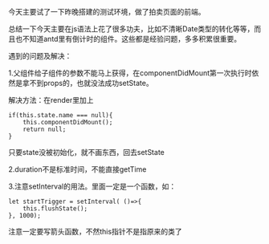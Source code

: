 今天主要试了一下昨晚搭建的测试环境，做了拍卖页面的前端。

总结一下今天主要在js语法上花了很多功夫，比如不清晰Date类型的转化等等，而且也不知道antd里有倒计时的组件。这些都是经验问题，多多积累很重要。	

遇到的问题及解决：

1.父组件给子组件的参数不能马上获得，在componentDidMount第一次执行时依然是拿不到props的，也就没法成功setState。

解决方法：在render里加上

```
if(this.state.name === null){
    this.componentDidMount();
    return null;
}
```

只要state没被初始化，就不画东西，回去setState



2.duration不是标准时间，不能直接getTime

3.注意setInterval的用法。里面一定是一个函数，如：

```
let startTrigger = setInterval( ()=>{
    this.flushState();
}, 1000);
```

注意一定要写箭头函数，不然this指针不是指原来的类了
